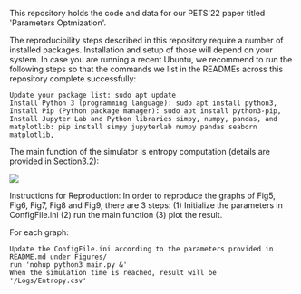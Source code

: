 This repository holds the code and data for our PETS'22 paper titled 'Parameters Optmization'.



The reproducibility steps described in this repository require a number of installed packages. Installation and setup of those will depend on your system. In case you are running a recent Ubuntu, we recommend to run the following steps so that the commands we list in the READMEs across this repository complete successfully:

    Update your package list: sudo apt update
    Install Python 3 (programming language): sudo apt install python3,
    Install Pip (Python package manager): sudo apt install python3-pip,
    Install Jupyter Lab and Python libraries simpy, numpy, pandas, and matplotlib: pip install simpy jupyterlab numpy pandas seaborn matplotlib,

The main function of the simulator is entropy computation (details are provided in Section3.2):

![](/home/iness/Desktop/entropy.png)

Instructions for Reproduction: In order to reproduce the graphs of Fig5, Fig6, Fig7, Fig8 and Fig9, there are 3 steps: (1) Initialize the parameters in ConfigFile.ini (2) run the main function (3) plot the result. 

For each graph:    
    
    Update the ConfigFile.ini according to the parameters provided in README.md under Figures/ 
    run 'nohup python3 main.py &'
    When the simulation time is reached, result will be '/Logs/Entropy.csv'
